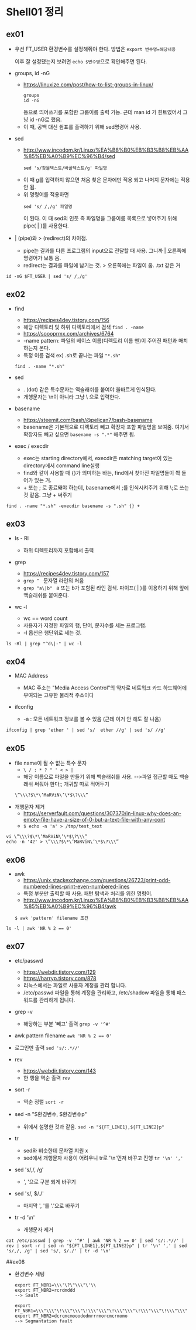 # Shell01 정리
## ex01

* 우선 FT_USER 환경변수를 설정해줘야 한다. 방법은 ```export 변수명=해당내용```
  
  이후 잘 설정됐는지 보려면  ```echo $변수명```으로 확인해주면 된다.
  
* groups, id -nG
  - <https://linuxize.com/post/how-to-list-groups-in-linux/>
    ```shell
    groups
    id -nG
    ```
    등으로 띄어쓰기를 포함한 그룹이름 출력 가능. 근데 man id 가 힌트였어서 그냥 id -nG로 했음.
  - 이 때, 공백 대신 쉼표를 출력하기 위해 sed명령어 사용.

* sed
  - <http://www.incodom.kr/Linux/%EA%B8%B0%EB%B3%B8%EB%AA%85%EB%A0%B9%EC%96%B4/sed>
    ```shell
    sed 's/찾을텍스트/바꿀텍스트/g' 파일명
    ```
  - 이 때 g를 입력하지 않으면 처음 찾은 문자에만 적용 되고 나머지 문자에는 적용 안 됨.  
  - 위 명령어를 적용하면  
    ```Shell
    sed 's/ /,/g' 파일명
    ```
    이 된다. 이 때 sed의 인풋 즉 파일명을 그룹이름 목록으로 넣어주기 위해 pipe( | )를 사용한다.
    
*  | (pipe)와 > (redirect)의 차이점.  
    - pipe는 결과를 다른 프로그램의 input으로 전달할 때 사용. 그니까 | 오른쪽에 명령어가 보통 옴.    
    - redirect는 결과를 파일에 남기는 것. > 오른쪽에는 파일이 옴. .txt 같은 거  
  ```shell
  id -nG $FT_USER | sed 's/ /,/g'
  ```
  
## ex02
  
* find
  - <https://recipes4dev.tistory.com/156>  
  - 해당 디렉토리 및 하위 디렉토리에서 검색 ``` find . -name ```  
  - <https://soooprmx.com/archives/6764>
  - -name pattern: 파일의 베이스 이름(디렉토리 이름 뗀)이 주어진 패턴과 매치하는지 본다.
  - 특정 이름 검색 ex) .sh로 끝나는 파일 ``` "*.sh" ``` 
  ```shell
  find . -name "*.sh"
  ```
 
* sed
  - . (dot) 같은 특수문자는 역슬래쉬를 붙여야 올바르게 인식된다.
  - 개행문자는 \n이 아니라 그냥 \ 으로 입력한다.

* basename
  - <https://steemit.com/bash/@pelican7/bash-basename>
  - basename은 기본적으로 디렉토리 빼고 확장자 포함 파일명을 보여줌. 여기서 확장자도 빼고 싶으면 ``` basename -s ".*" ``` 해주면 됨.

* exec / execdir
  - exec는 starting directory에서, execdir은 matching target이 있는 directory에서 command line실행
  - find와 같이 사용할 때 {}가 의미하는 바는, find에서 찾아진 파일명들이 쫙 들어가 있는 거.
  - \+ 또는 ; 로 종료돼야 하는데, basename에서 ;를 인식시켜주기 위해 \\;로 쓰는 것 같음. 그냥 + 써주기

```shell
find . -name "*.sh" -execdir basename -s ".sh" {} +
```

## ex03

* ls - Rl
  - 하위 디렉토리까지 포함해서 출력

* grep
  - <https://recipes4dev.tistory.com/157>
  - ```grep ^ ``` 문자열 라인의 처음 
  - ```grep "a\|b" ``` a 또는 b가 포함된 라인 검색. 파이프( | )를 이용하기 위해 앞에 백슬래쉬를 붙여준다.

* wc -l
  - wc == word count
  - 사용자가 지정한 파일의 행, 단어, 문자수를 세는 프로그램. 
  - -l 옵션은 행단위로 세는 것.
```shell
ls -Rl | grep "^d\|-" | wc -l
```

## ex04

* MAC Address
  - MAC 주소는 "Media Access Control"의 약자로 네트워크 카드 하드웨어에 부여되는 고유한 물리적 주소이다

* ifconfig
  - -a : 모든 네트워크 정보를 볼 수 있음 (근데 이거 안 해도 잘 나옴)
```shell
ifconfig | grep 'ether ' | sed 's/	ether //g' | sed 's/ //g'
```
## ex05

* file name이 될 수 없는 특수 문자
  - ```\ / : * ? " ' < > |```
  - 해당 이름으로 파일을 만들기 위해 백슬래쉬를 사용. -->파일 접근할 때도 백슬래쉬 써줘야 한다;; 개귀찮 따로 적어두기
  ```shell
  \”\\\?$\*\’MaRViN\’\*$\?\\\”
  ```
* 개행문자 제거
  - <https://serverfault.com/questions/307370/in-linux-why-does-an-empty-file-have-a-size-of-0-but-a-text-file-with-any-cont>
  - ```$ echo -n 'a' > /tmp/test_text```

```shell
vi \”\\\?$\*\’MaRViN\’\*$\?\\\”
echo -n '42' > \”\\\?$\*\’MaRViN\’\*$\?\\\”
```

## ex06

* awk
  - <https://unix.stackexchange.com/questions/26723/print-odd-numbered-lines-print-even-numbered-lines>
  - 특정 부분만 출력할 때 사용. 패턴 탐색과 처리를 위한 명령어.
  - <http://www.incodom.kr/Linux/%EA%B8%B0%EB%B3%B8%EB%AA%85%EB%A0%B9%EC%96%B4/awk>
  ```
  $ awk 'pattern' filename 조건
  ```
```shell
ls -l | awk 'NR % 2 == 0'
```

## ex07

* etc/passwd
  - <https://webdir.tistory.com/129>
  - <https://harryp.tistory.com/878>
  - 리눅스에서는 파일로 사용자 계정을 관리 합니다. 
  - /etc/passwd 파일을 통해 계정을 관리하고, /etc/shadow 파일을 통해 패스워드를 관리하게 됩니다.

* grep -v
  - 해당하는 부분 '빼고' 출력
  ```grep -v '^#'```

* awk pattern filename
  ```awk 'NR % 2 == 0'```
  
* 로그인만 출력
  ```sed 's/:.*//'```
  
* rev
  - <https://webdir.tistory.com/143>
  - 한 행을 역순 출력
  ```rev```
  
* sort -r
  - 역순 정렬
  ```sort -r```
 
* sed -n "$환경변수, $환경변수p"
  - 위에서 설명한 것과 같음.
  ```sed -n "${FT_LINE1},${FT_LINE2}p"```
* tr
  - sed와 비슷한데 문자열 지원 x
  - sed에서 개행문자 사용이 어려우니 tr로 '\n'먼저 바꾸고 진행
  ```tr '\n' ','```
  
* sed 's/,/, /g'
  - ', '으로 구분 되게 바꾸기

* sed 's/, $/./'
  - 마지막 ', '를 '.'으로 바꾸기

* tr -d '\n'
  - 개행문자 제거
```shell
cat /etc/passwd | grep -v '^#' | awk 'NR % 2 == 0' | sed 's/:.*//' | rev | sort -r | sed -n "${FT_LINE1},${FT_LINE2}p" | tr '\n' ',' | sed 's/,/, /g' | sed 's/, $/./' | tr -d '\n'
```

##ex08

* 환경변수 세팅
  ```shell
  export FT_NBR1=\\\'\?\"\\\"\'\\
  export FT_NBR2=rcrdmddd
  --> Sault
  
  export FT_NBR1=\\\"\\\"\!\\\"\\\"\!\\\"\\\"\!\\\"\\\"\!\\\"\\\"\!\\\"\\\"
  export FT_NBR2=dcrcmcmooododmrrrmorcmcrmomo
  --> Segmantation fault
  ```

